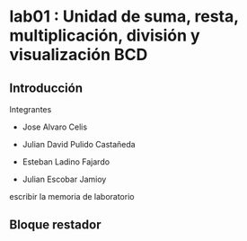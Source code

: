 # lab01 : Unidad de suma, resta, multiplicación, división y visualización BCD
## Introducción
Integrantes


* Jose Alvaro Celis

* Julian David Pulido Castañeda

* Esteban Ladino Fajardo

* Julian Escobar Jamioy

escribir  la memoria de laboratorio 

## Bloque restador
